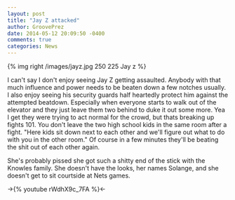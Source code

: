 ```yaml
---
layout: post
title: "Jay Z attacked"
author: GroovePrez
date: 2014-05-12 20:09:50 -0400
comments: true
categories: News
---
```

{% img right /images/jayz.jpg 250 225 Jay z %}

<!--more-->

I can't say I don't enjoy seeing Jay Z getting assaulted.  Anybody with that much influence and power needs to be beaten down a few notches usually.  I also enjoy seeing his security guards half heartedly protect him against the attempted beatdown.  Especially when everyone starts to walk out of the elevator and they just leave them two behind to duke it out some more.  Yea I get they were trying to act normal for the crowd, but thats breaking up fights 101.  You don't leave the two high school kids in the same room after a fight.  "Here kids sit down next to each other and we'll figure out what to do with you in the other room."  Of course in a few minutes they'll be beating the shit out of each other again.  

She's probably pissed she got such a shitty end of the stick with the Knowles family.  She doesn't have the looks, her names Solange, and she doesn't get to sit courtside at Nets games.

->{% youtube rWdhX9c_7FA %}<-